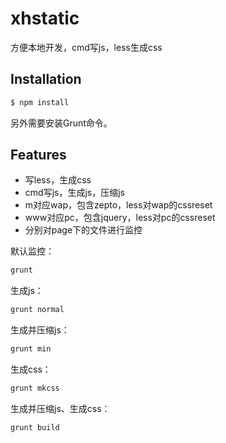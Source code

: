 # xhstatic

方便本地开发，cmd写js，less生成css

## Installation

```bash
$ npm install
```

另外需要安装Grunt命令。

## Features

* 写less，生成css
* cmd写js，生成js，压缩js
* m对应wap，包含zepto，less对wap的cssreset
* www对应pc，包含jquery，less对pc的cssreset
* 分别对page下的文件进行监控

默认监控：
```bash
grunt
```

生成js：
```bash
grunt normal
```

生成并压缩js：
```bash
grunt min
```

生成css：
```bash
grunt mkcss
```

生成并压缩js、生成css：
```bash
grunt build
```

